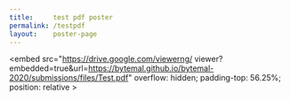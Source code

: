 ```yaml
---
title:     test pdf poster
permalink: /testpdf
layout:    poster-page
---
```


<embed src="https://drive.google.com/viewerng/
viewer?embedded=true&url=https://bytemal.github.io/bytemal-2020/submissions/files/Test.pdf" overflow: hidden; padding-top: 56.25%; position: relative >
